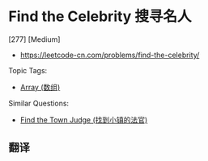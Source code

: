 # Find the Celebrity 搜寻名人

[277] [Medium]

- https://leetcode-cn.com/problems/find-the-celebrity/

Topic Tags:

- [Array (数组)](https://leetcode-cn.com/tag/array/)

Similar Questions:

- [Find the Town Judge (找到小镇的法官)](https://leetcode-cn.com/problems/find-the-town-judge/)

## 翻译
